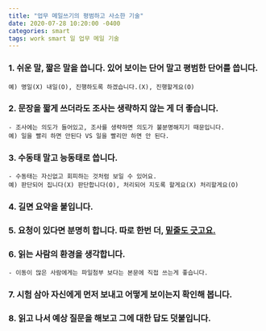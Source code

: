 ```yaml
---
title: "업무 메일쓰기의 평범하고 사소한 기술"
date: 2020-07-28 10:20:00 -0400
categories: smart
tags: work smart 일 업무 메일 기술
---
```


### 1. 쉬운 말, 짧은 말을 씁니다. 있어 보이는 단어 말고 평범한 단어를 씁니다.

    예) 명일(X) 내일(O), 진행하도록 하겠습니다.(X), 진행할게요(O)

### 2. 문장을 짧게 쓰더라도 조사는 생략하지 않는 게 더 좋습니다.

    - 조사에는 의도가 들어있고, 조사를 생략하면 의도가 불분명해지기 때문입니다.
    예) 일을 빨리 하면 안된다 VS 일을 빨리만 하면 안 된다.

### 3. 수동태 말고 능동태로 씁니다.

    - 수동태는 자신없고 회피하는 것처럼 보일 수 있어요.
    예) 판단되어 집니다(X) 판단합니다(O), 처리되어 지도록 할게요(X) 처리할게요(O)

### 4. 길면 요약을 붙입니다.

### 5. 요청이 있다면 분명히 합니다. 따로 한번 더, <u>밑줄도 긋고요.</u>

### 6. 읽는 사람의 환경을 생각합니다.

    - 이동이 많은 사람에게는 파일첨부 보다는 본문에 직접 쓰는게 좋습니다.

### 7. 시험 삼아 자신에게 먼저 보내고 어떻게 보이는지 확인해 봅니다.

### 8. 읽고 나서 예상 질문을 해보고 그에 대한 답도 덧붙입니다.
